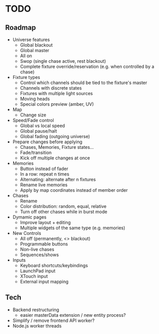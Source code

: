 # TODO

## Roadmap

- Universe features
  - Global blackout
  - Global master
  - All on
  - Swop (single chase active, rest blackout)
  - Complete fixture override/reservation (e.g. when controlled by a chase)
- Fixture types
  - Control which channels should be tied to the fixture's master
  - Channels with discrete states
  - Fixtures with multiple light sources
  - Moving heads
  - Special colors preview (amber, UV)
- Map
  - Change size
- Speed/Fade control
  - Global vs local speed
  - Global pause/halt
  - Global fading (outgoing universe)
- Prepare changes before applying
  - Chases, Memories, Fixture states...
  - Fade/transition
  - Kick off multiple changes at once
- Memories
  - Button instead of fader
  - In a row: repeat n times
  - Alternating: alternate after n fixtures
  - Rename live memories
  - Apply by map coordinates instead of member order
- Chases
  - Rename
  - Color distribution: random, equal, relative
  - Turn off other chases while in burst mode
- Dymamic pages
  - Improve layout + editing
  - Multiple widgets of the same type (e.g. memories)
- New Controls
  - All off (permanently, <> blackout)
  - Programmable buttons
  - Non-live chases
  - Sequences/shows
- Inputs
  - Keyboard shortcuts/keybindings
  - LaunchPad input
  - XTouch input
  - External input mapping

## Tech

- Backend restructuring
  - easier masterData extension / new entity process?
- Simplify / remove frontend API worker?
- Node.js worker threads
